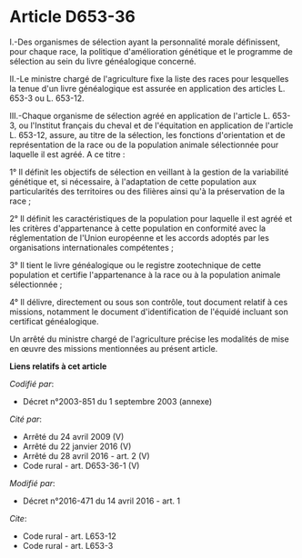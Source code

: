 # Article D653-36

I.-Des organismes de sélection ayant la personnalité morale définissent, pour chaque race, la politique d'amélioration
génétique et le programme de sélection au sein du livre généalogique concerné. 

II.-Le ministre chargé de l'agriculture fixe la liste des races pour lesquelles la tenue d'un livre généalogique est assurée
en application des articles L. 653-3 ou L. 653-12. 

III.-Chaque organisme de sélection agréé en application de l'article L. 653-3, ou l'Institut français du cheval et de
l'équitation en application de l'article L. 653-12, assure, au titre de la sélection, les fonctions d'orientation et de
représentation de la race ou de la population animale sélectionnée pour laquelle il est agréé. A ce titre : 

1° Il définit les objectifs de sélection en veillant à la gestion de la variabilité génétique et, si nécessaire, à
l'adaptation de cette population aux particularités des territoires ou des filières ainsi qu'à la préservation de la race ; 

2° Il définit les caractéristiques de la population pour laquelle il est agréé et les critères d'appartenance à cette
population en conformité avec la réglementation de l'Union européenne et les accords adoptés par les organisations
internationales compétentes ; 

3° Il tient le livre généalogique ou le registre zootechnique de cette population et certifie l'appartenance à la race ou à
la population animale sélectionnée ; 

4° Il délivre, directement ou sous son contrôle, tout document relatif à ces missions, notamment le document d'identification
de l'équidé incluant son certificat généalogique. 

Un arrêté du ministre chargé de l'agriculture précise les modalités de mise en œuvre des missions mentionnées au présent
article.

**Liens relatifs à cet article**

_Codifié par_:

  - Décret n°2003-851 du 1 septembre 2003 (annexe)

_Cité par_:

  - Arrêté du 24 avril 2009 (V)
  - Arrêté du 22 janvier 2016 (V)
  - Arrêté du 28 avril 2016 - art. 2 (V)
  - Code rural - art. D653-36-1 (V)

_Modifié par_:

  - Décret n°2016-471 du 14 avril 2016 - art. 1

_Cite_:

  - Code rural - art. L653-12
  - Code rural - art. L653-3
